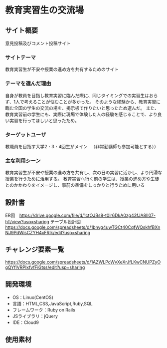 # 教育実習生の交流場

## サイト概要
意見投稿及びコメント投稿サイト

### サイトテーマ
教育実習生が不安や授業の進め方を共有するためのサイト

### テーマを選んだ理由
自身が教員を目指し教育実習に臨んだ際に、同じタイミングでの実習生はおらず、1人で考えることが悩むことが多かった。
そのような経験から、教育実習に臨む全国の学生の交流の場を、掲示板で作りたいと思ったため選んだ。
また、教育実習前の学生にも、実際に現場で体験した人の経験を感じることで、より良い実習を行ってほしいと思ったため。

### ターゲットユーザ
教職員を目指す大学2・3・4回生がメイン
　（非常勤講師も参加可能とする））

### 主な利用シーン
教育実習生が不安や授業の進め方を共有し、次の日の実習に活かし、より円滑な授業を行うために活用する。
教育実習へ行く前の学生は、授業の進め方や生徒とのかかわりをイメージし、事前の準備をしっかりと行うために用いる

## 設計書
ER図　https://drive.google.com/file/d/1ctOJBs8-t0lr6DkA0zg43fJA8II07-hT/view?usp=sharing
テーブル設計図　https://docs.google.com/spreadsheets/d/1bnvg4uwTGCt40CqfWQskhfBXnNJ9PdWisCZYH4xFRlk/edit?usp=sharing

## チャレンジ要素一覧
https://docs.google.com/spreadsheets/d/1AZWLPcWvXeXrJfLKwCNUPZyOgQYflVRPIxfvfFiGtss/edit?usp=sharing

## 開発環境
- OS：Linux(CentOS)
- 言語：HTML,CSS,JavaScript,Ruby,SQL
- フレームワーク：Ruby on Rails
- JSライブラリ：jQuery
- IDE：Cloud9

## 使用素材

